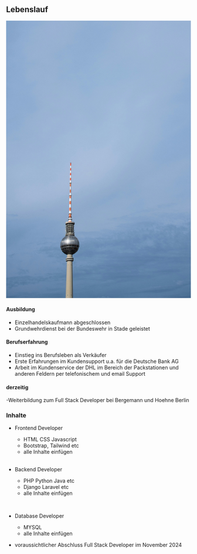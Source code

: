 ## Lebenslauf

![Alternativtext](Assets/pexels-TV-Tower.jpg "Optionaler Titel")
 #### Ausbildung
 - Einzelhandelskaufmann  abgeschlossen
- Grundwehrdienst bei der Bundeswehr in Stade geleistet 
#### Berufserfahrung
- Einstieg ins Berufsleben als Verkäufer
- Erste Erfahrungen im Kundensupport u.a. für die Deutsche Bank AG 
- Arbeit im Kundenservice der DHL im Bereich der Packstationen und anderen  Feldern per telefonischem und email Support

#### derzeitig 
-Weiterbildung zum Full Stack Developer bei Bergemann und Hoehne Berlin 
### Inhalte 
- Frontend Developer 
    * HTML CSS Javascript
    * Bootstrap, Tailwind etc
    * alle Inhalte einfügen
    
    </br>
- Backend Developer
    * PHP Python Java etc
    * Django Laravel etc
    * alle Inhalte einfügen        
</br>

- Database Developer 
    * MYSQL
    * alle Inhalte einfügen 

- voraussichtlicher Abschluss Full Stack Developer im November 2024


